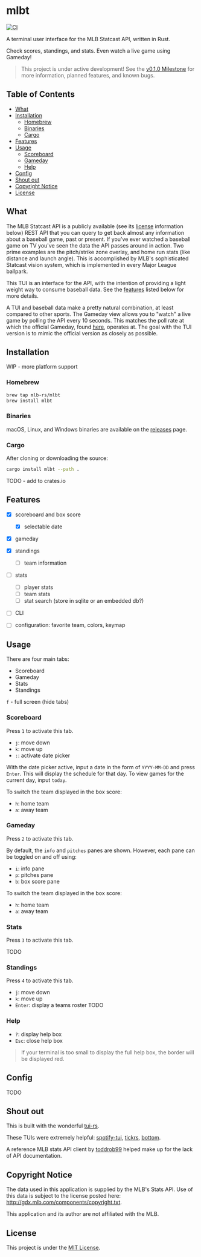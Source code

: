 # mlbt

[![CI](https://github.com/andschneider/mlbt/actions/workflows/ci.yml/badge.svg?event=push)](https://github.com/andschneider/mlbt/actions/workflows/ci.yml)

A terminal user interface for the MLB Statcast API, written in Rust.

Check scores, standings, and stats. Even watch a live game using Gameday!

> This project is under active development! See the [v0.1.0 Milestone](https://github.com/mlb-rs/mlbt/milestone/1) for more information, planned features, and known bugs.

## Table of Contents

- [What](#what)
- [Installation](#installation)
  - [Homebrew](#homebrew)
  - [Binaries](#binaries)
  - [Cargo](#cargo)
- [Features](#features)
- [Usage](#usage)
  - [Scoreboard](#scoreboard)
  - [Gameday](#gameday)
  - [Help](#help)
- [Config](#config)
- [Shout out](#shout-out)
- [Copyright Notice](#copyright-notice)
- [License](#license)

## What

The MLB Statcast API is a publicly available (see its [license](#license)
information below) REST API that you can query to get back almost any
information about a baseball game, past or present. If you've ever watched a
baseball game on TV you've seen the data the API passes around in action. Two
prime examples are the pitch/strike zone overlay, and home run stats (like
distance and launch angle). This is accomplished by MLB's sophisticated Statcast
vision system, which is implemented in every Major League ballpark.

This TUI is an interface for the API, with the intention of providing a light
weight way to consume baseball data. See the [features](#features) listed below
for more details.

A TUI and baseball data make a pretty natural combination, at least compared to
other sports. The Gameday view allows you to "watch" a live game by polling the
API every 10 seconds. This matches the poll rate at which the official Gameday,
found [here](https://www.mlb.com/scores), operates at. The goal with the TUI
version is to mimic the official version as closely as possible.

## Installation

WIP - more platform support

### Homebrew

```bash
brew tap mlb-rs/mlbt
brew install mlbt
```

### Binaries

macOS, Linux, and Windows binaries are available on the
[releases](https://github.com/mlb-rs/mlbt/releases) page.

### Cargo

After cloning or downloading the source:

```bash
cargo install mlbt --path .
```

TODO - add to crates.io

## Features

- [X] scoreboard and box score
  - [X] selectable date

- [X] gameday

- [X] standings
  - [ ] team information

- [ ] stats
  - [ ] player stats
  - [ ] team stats
  - [ ] stat search (store in sqlite or an embedded db?)

- [ ] CLI
- [ ] configuration: favorite team, colors, keymap

## Usage

There are four main tabs:

- Scoreboard
- Gameday
- Stats
- Standings

`f` - full screen (hide tabs)

### Scoreboard

Press `1` to activate this tab.

- `j`: move down
- `k`: move up
- `:`: activate date picker

With the date picker active, input a date in the form of `YYYY-MM-DD` and press
`Enter`. This will display the schedule for that day. To view games for the
current day, input `today`.

To switch the team displayed in the box score:

- `h`: home team
- `a`: away team

### Gameday

Press `2` to activate this tab.

By default, the `info` and `pitches` panes are shown. However, each pane can be
toggled on and off using:

- `i`: info pane
- `p`: pitches pane
- `b`: box score pane

To switch the team displayed in the box score:

- `h`: home team
- `a`: away team

### Stats

Press `3` to activate this tab.

TODO

### Standings

Press `4` to activate this tab.

- `j`: move down
- `k`: move up
- `Enter`: display a teams roster TODO

### Help

- `?`: display help box
- `Esc`: close help box

> If your terminal is too small to display the full help box, the border will be
displayed red.

## Config

TODO

## Shout out

This is built with the wonderful [tui-rs](https://github.com/fdehau/tui-rs).

These TUIs were extremely helpful:
[spotify-tui](https://github.com/Rigellute/spotify-tui),
[tickrs](https://github.com/tarkah/tickrs),
[bottom](https://github.com/ClementTsang/bottom).

A reference MLB stats API client by
[toddrob99](https://github.com/toddrob99/MLB-StatsAPI) helped make up for the
lack of API documentation.

## Copyright Notice

The data used in this application is supplied by the MLB's Stats API. Use of
this data is subject to the license posted here:
http://gdx.mlb.com/components/copyright.txt.

This application and its author are not affiliated with the MLB.

## License

This project is under the
[MIT License](https://github.com/mlb-rs/mlbt/blob/main/LICENSE).
